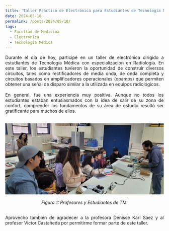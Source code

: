 ```yaml
---
title: 'Taller Práctico de Electrónica para Estudiantes de Tecnología Médica'
date: 2024-05-10
permalink: /posts/2024/05/10/
tags:
  - Facultad de Medicina
  - Electronica
  - Tecnología Médica
---
```

<div style="text-align: justify;">Durante el día de hoy, participé en un taller de electrónica dirigido a estudiantes de Tecnología Médica con especialización en Radiología. En este taller, los estudiantes tuvieron la oportunidad de construir diversos circuitos, tales como rectificadores de media onda, de onda completa y circuitos basados en amplificadores operacionales (opamps) que permiten obtener una señal de disparo similar a la utilizada en equipos radiológicos.</div>
<br>
<div style="text-align: justify;">En general, fue una experiencia muy positiva. Aunque no todos los estudiantes estaban entusiasmados con la idea de salir de su zona de confort, comprender los fundamentos de su área de estudio resultó ser gratificante para muchos de ellos.</div>
<br>
<p align="center">
  <p align="center">
  <img src="/files/Tec_2024.jpeg" alt="Profesores y Estudiantes de TM">
</p>
<p align="center">
  <em>Figura 1: Profesores y Estudiantes de TM.</em>
</p>
<br>
<div style="text-align: justify;">Aprovecho también de agradecer a la profesora Denisse Karl Saez y al profesor Victor Castañeda por permitirme formar parte de este taller.</div>
